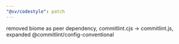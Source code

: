 ```yaml
---
"@sv/codestyle": patch
---
```


removed biome as peer dependency, commitlint.cjs -> commitlint.js, expanded @commitlint/config-conventional
